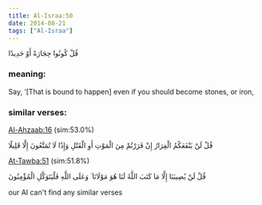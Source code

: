 ```yaml
---
title: Al-Israa:50
date: 2014-08-21
tags: ["Al-Israa"]
---
```

قُلْ كُونُوا حِجَارَةً أَوْ حَدِيدًا
### meaning: 
Say, ‘[That is bound to happen] even if you should become stones, or iron,
### similar verses: 

[Al-Ahzaab:16](/33/16) (sim:53.0%)

قُلْ لَنْ يَنْفَعَكُمُ الْفِرَارُ إِنْ فَرَرْتُمْ مِنَ الْمَوْتِ أَوِ الْقَتْلِ وَإِذًا لَا تُمَتَّعُونَ إِلَّا قَلِيلًا

[At-Tawba:51](/9/51) (sim:51.8%)

قُلْ لَنْ يُصِيبَنَا إِلَّا مَا كَتَبَ اللَّهُ لَنَا هُوَ مَوْلَانَا ۚ وَعَلَى اللَّهِ فَلْيَتَوَكَّلِ الْمُؤْمِنُونَ

our AI can't find any similar verses


